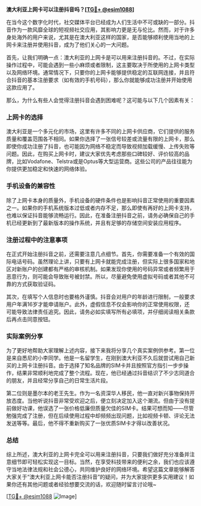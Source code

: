 **澳大利亚上网卡可以注册抖音吗？[[TG💪+ @esim1088](https://t.me/s/esim1088)]**

在当今这个数字化时代，社交媒体平台已经成为人们生活中不可或缺的一部分。抖音作为一款风靡全球的短视频社交应用，其影响力更是无与伦比。然而，对于许多身处海外的用户来说，尤其是在澳大利亚这样的国家，是否能够顺利使用当地的上网卡来注册并使用抖音，成为了他们关心的一大问题。

首先，让我们明确一点：澳大利亚的上网卡是可以用来注册抖音的。不过，在实际操作过程中，可能会遇到一些小麻烦或者限制，这主要取决于所使用的上网卡类型以及网络环境。通常情况下，只要你的上网卡能够提供稳定的互联网连接，并且符合抖音的基本注册要求（如有效的手机号码），那么你就能够成功注册并开始使用这款应用了。

那么，为什么有些人会觉得注册抖音会遇到困难呢？这可能与以下几个因素有关：

### 上网卡的选择

澳大利亚是一个多元化的市场，这里有许多不同的上网卡供应商，它们提供的服务质量和覆盖范围各不相同。如果你选择了一张信号较差或流量有限的上网卡，那么即使你成功注册了抖音，也可能因为网络不稳定而导致视频加载缓慢、上传失败等问题。因此，在购买上网卡时，建议大家优先考虑那些口碑较好、评价较高的品牌，比如Vodafone、Telstra或是Optus等大型运营商。这些公司的产品往往能为你提供更加稳定和快速的网络体验。

### 手机设备的兼容性

除了上网卡本身的质量外，手机设备的硬件条件也是影响抖音正常使用的重要因素之一。如果你的手机系统版本过低或者内存不足，那么即使有再好的上网卡支持，也难以保证抖音能够流畅运行。因此，在准备注册抖音之前，请务必确保自己的手机已经更新到了最新版本的操作系统，并且有足够的存储空间安装应用程序。

### 注册过程中的注意事项

在正式开始注册抖音之前，还需要注意几点细节。首先，你需要准备一个有效的国际电话号码。虽然理论上讲，只要有上网卡就能完成注册，但实际上很多国家和地区对新账户的创建都有严格的审核机制。如果发现你使用的号码异常或者频繁用于恶意行为，则可能会导致账号被封禁。所以，尽量避免使用虚拟号码或者其他不可靠的方式获取验证码。

其次，在填写个人信息时也要格外谨慎。抖音会对用户的年龄进行限制，一般要求用户年满16岁才能申请账户。此外，虚假信息不仅会影响你的正常使用权限，还可能导致法律责任追究。因此，请务必如实填写所有必填项，并仔细阅读相关条款后再点击同意按钮。

### 实际案例分享

为了更好地帮助大家理解上述内容，接下来我将分享几个真实案例供参考。第一位是来自悉尼的小李同学。他是一名留学生，在刚到澳大利亚不久后就尝试用自己新买的上网卡注册抖音。由于选择了知名品牌的SIM卡并且按照官方指引一步步操作，结果非常顺利地完成了整个流程。现在，他已经通过抖音结识了不少志同道合的朋友，并且经常分享自己的日常生活片段。

第二位则是墨尔本的老王先生。作为一名资深华人移民，他一直对新兴事物保持开放态度。当他听说抖音非常受欢迎之后，便立刻决定加入这个潮流。但由于没有提前做好功课，他误选了一张价格低廉但质量欠佳的SIM卡。结果可想而知——尽管勉强完成了注册，但在后续使用过程中却频频出现问题，比如视频卡顿、评论无法发送等等。最后，他不得不重新购买了一张优质SIM卡才得以改善状况。

### 总结

综上所述，澳大利亚的上网卡完全可以用来注册抖音，只要我们做好充分准备并注意细节即可轻松实现这一目标。当然，在享受科技带来的便利之余，我们也应该遵守当地法律法规和社会公德心，共同维护良好的网络环境。希望这篇文章能够解答大家关于“澳大利亚上网卡能否注册抖音”的疑问，并为大家提供更多实用建议！如果你还有其他问题或者经验想要交流的话，欢迎随时留言讨论哦~

[[TG💪+ @esim1088](https://t.me/s/esim1088) ![Image](https://i.postimg.cc/4NQfJmqS/Snipaste-2025-05-13-00-14-12.png)]